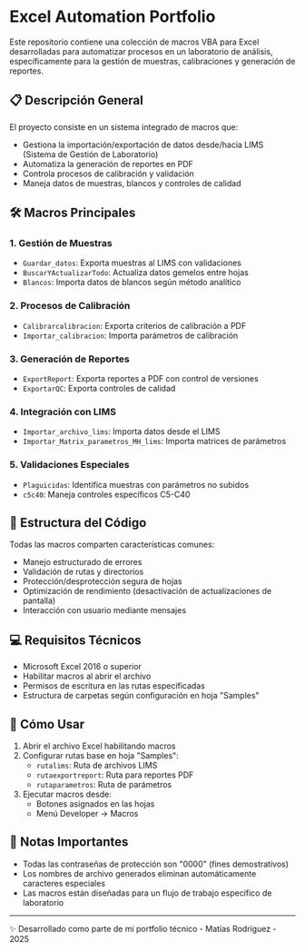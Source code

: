 # Excel Automation Portfolio

Este repositorio contiene una colección de macros VBA para Excel desarrolladas para automatizar procesos en un laboratorio de análisis, específicamente para la gestión de muestras, calibraciones y generación de reportes.

## 📋 Descripción General

El proyecto consiste en un sistema integrado de macros que:
- Gestiona la importación/exportación de datos desde/hacia LIMS (Sistema de Gestión de Laboratorio)
- Automatiza la generación de reportes en PDF
- Controla procesos de calibración y validación
- Maneja datos de muestras, blancos y controles de calidad

## 🛠 Macros Principales

### 1. Gestión de Muestras
- `Guardar_datos`: Exporta muestras al LIMS con validaciones
- `BuscarYActualizarTodo`: Actualiza datos gemelos entre hojas
- `Blancos`: Importa datos de blancos según método analítico

### 2. Procesos de Calibración
- `Calibrarcalibracion`: Exporta criterios de calibración a PDF
- `Importar_calibracion`: Importa parámetros de calibración

### 3. Generación de Reportes
- `ExportReport`: Exporta reportes a PDF con control de versiones
- `ExportarQC`: Exporta controles de calidad

### 4. Integración con LIMS
- `Importar_archivo_lims`: Importa datos desde el LIMS
- `Importar_Matrix_parametros_MH_lims`: Importa matrices de parámetros

### 5. Validaciones Especiales
- `Plaguicidas`: Identifica muestras con parámetros no subidos
- `c5c40`: Maneja controles específicos C5-C40

## 🧩 Estructura del Código

Todas las macros comparten características comunes:
- Manejo estructurado de errores
- Validación de rutas y directorios
- Protección/desprotección segura de hojas
- Optimización de rendimiento (desactivación de actualizaciones de pantalla)
- Interacción con usuario mediante mensajes

## 💻 Requisitos Técnicos

- Microsoft Excel 2016 o superior
- Habilitar macros al abrir el archivo
- Permisos de escritura en las rutas especificadas
- Estructura de carpetas según configuración en hoja "Samples"

## 🚀 Cómo Usar

1. Abrir el archivo Excel habilitando macros
2. Configurar rutas base en hoja "Samples":
   - `rutalims`: Ruta de archivos LIMS
   - `rutaexportreport`: Ruta para reportes PDF
   - `rutaparametros`: Ruta de parámetros
3. Ejecutar macros desde:
   - Botones asignados en las hojas
   - Menú Developer → Macros

## 📌 Notas Importantes

- Todas las contraseñas de protección son "0000" (fines demostrativos)
- Los nombres de archivo generados eliminan automáticamente caracteres especiales
- Las macros están diseñadas para un flujo de trabajo específico de laboratorio


---

✨ Desarrollado como parte de mi portfolio técnico - Matías Rodríguez - 2025